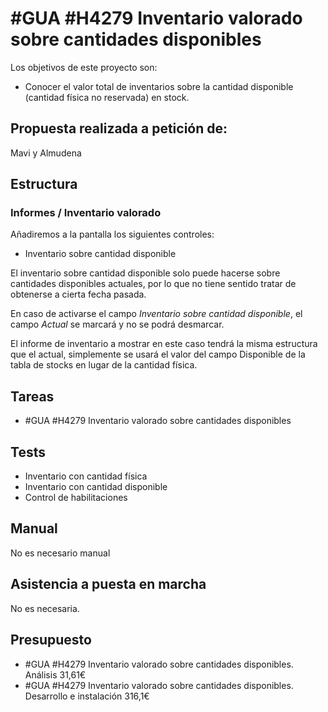 # #GUA #H4279 Inventario valorado sobre cantidades disponibles

Los objetivos de este proyecto son:
+ Conocer el valor total de inventarios sobre la cantidad disponible (cantidad física no reservada) en stock.

## Propuesta realizada a petición de:
Mavi y Almudena

## Estructura

### Informes / Inventario valorado
Añadiremos a la pantalla los siguientes controles:
+ Inventario sobre cantidad disponible

El inventario sobre cantidad disponible solo puede hacerse sobre cantidades disponibles actuales, por lo que no tiene sentido tratar de obtenerse a cierta fecha pasada.

En caso de activarse el campo _Inventario sobre cantidad disponible_, el campo _Actual_ se marcará y no se podrá desmarcar.

El informe de inventario a mostrar en este caso tendrá la misma estructura que el actual, simplemente se usará el valor del campo Disponible de la tabla de stocks en lugar de la cantidad física.


## Tareas
* #GUA #H4279 Inventario valorado sobre cantidades disponibles

## Tests
+ Inventario con cantidad física
+ Inventario con cantidad disponible
+ Control de habilitaciones


## Manual
No es necesario manual

## Asistencia a puesta en marcha
No es necesaria.

## Presupuesto
* #GUA #H4279 Inventario valorado sobre cantidades disponibles. Análisis 31,61€
* #GUA #H4279 Inventario valorado sobre cantidades disponibles. Desarrollo e instalación 316,1€
